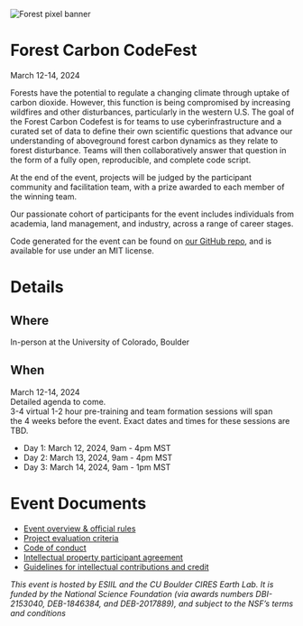 ![Forest pixel banner](./assets/ForestBanner_NASA_Imagery.png)

# Forest Carbon CodeFest

March 12-14, 2024

Forests have the potential to regulate a changing climate through uptake of carbon dioxide. However, this function is being compromised by increasing wildfires and other disturbances, particularly in the western U.S. The goal of the Forest Carbon Codefest is for teams to use cyberinfrastructure and a curated set of data to define their own scientific questions that advance our understanding of aboveground forest carbon dynamics as they relate to forest disturbance. Teams will then collaboratively answer that question in the form of a fully open, reproducible, and complete code script.

At the end of the event, projects will be judged by the participant community and facilitation team, with a prize awarded to each member of the winning team.

Our passionate cohort of participants for the event includes individuals from academia, land management, and industry, across a range of career stages.

Code generated for the event can be found on [our GitHub repo](https://github.com/CU-ESIIL/forest-carbon-codefest), and is available for use under an MIT license.

# Details

## Where  
In-person at the University of Colorado, Boulder  

## When  
March 12-14, 2024  
Detailed agenda to come.  
3-4 virtual 1-2 hour pre-training and team formation sessions will span  
the 4 weeks before the event. Exact dates and times for these sessions are TBD.

- Day 1: March 12, 2024, 9am - 4pm MST
- Day 2: March 13, 2024, 9am - 4pm MST 
- Day 3: March 14, 2024, 9am - 1pm MST


# Event Documents

- [Event overview & official rules](https://docs.google.com/document/d/1el21bK1y2s7QlPMZGwckOaqwhWzW6Tt6CILTUBfjlCc/edit?usp=drive_link)
- [Project evaluation criteria](https://docs.google.com/document/d/1nMNbWuwLj-zqCxvk9fpxxHOeb1OQ48ah8thdLAHxakU/edit)
- [Code of conduct](https://docs.google.com/document/d/1BpqHKCaa_NZYQXPk2BHyPG3p9tjvWMJNsixn93mtAMU/edit?usp=drive_link)
- [Intellectual property participant agreement](https://docs.google.com/document/d/1jKXWrVzuhKWbRPtcRelxcSD9svh9rvTQUmadDV1Dy1I/edit?usp=drive_link)
- [Guidelines for intellectual contributions and credit](https://drive.google.com/file/d/1WcjV412EzCxohNtjFtca-o2Gpf36ISAX/view?usp=sharing)


*This event is hosted by ESIIL and the CU Boulder CIRES Earth Lab. It is funded by the National Science Foundation (via awards numbers DBI-2153040, DEB-1846384, and DEB-2017889), and subject to the NSF’s terms and conditions*

